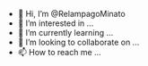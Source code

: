 - 👋 Hi, I’m @RelampagoMinato
- 👀 I’m interested in ...
- 🌱 I’m currently learning ...
- 💞️ I’m looking to collaborate on ...
- 📫 How to reach me ...

<!---
RelampagoMinato/RelampagoMinato is a ✨ special ✨ repository because its `README.md` (this file) appears on your GitHub profile.
You can click the Preview link to take a look at your changes.
--->
